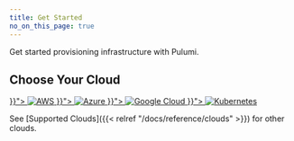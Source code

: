 ```yaml
---
title: Get Started
no_on_this_page: true
---
```


Get started provisioning infrastructure with Pulumi.

## Choose Your Cloud

<div class="flex flex-col max-w-full md:max-w-lg">
    <a class="btn bg-transparent border border-blue-300 p-5 mb-5 flex justify-center" href="{{< relref "aws" >}}">
        <img class="h-12" src="/images/docs/quickstart/aws.svg" alt="AWS">
    </a>
    <a class="btn bg-transparent border border-blue-300 p-5 mb-5 flex justify-center" href="{{< relref "azure" >}}">
        <img class="h-12" src="/images/docs/quickstart/azure.svg" alt="Azure">
    </a>
    <a class="btn bg-transparent border border-blue-300 p-5 mb-5 flex justify-center" href="{{< relref "gcp" >}}">
        <img class="h-12" src="/images/docs/quickstart/gcp.svg" alt="Google Cloud">
    </a>
    <a class="btn bg-transparent border border-blue-300 p-5 flex justify-center" href="{{< relref "kubernetes" >}}">
        <img class="h-12" src="/images/docs/quickstart/k8s.svg" alt="Kubernetes">
    </a>
</div>

See [Supported Clouds]({{< relref "/docs/reference/clouds" >}}) for other clouds.
